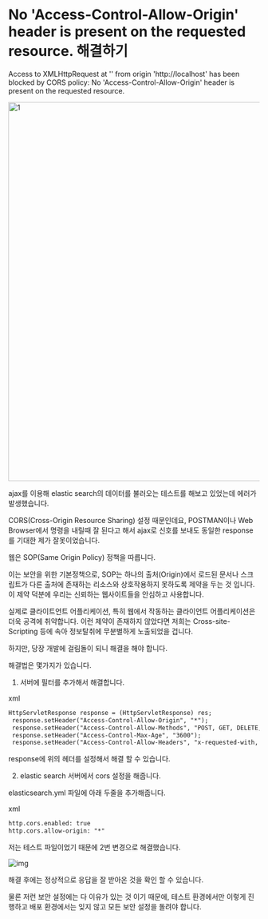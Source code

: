# No 'Access-Control-Allow-Origin' header is present on the requested resource. 해결하기

Access to XMLHttpRequest at '' from origin 'http://localhost' has been blocked by CORS policy: No 'Access-Control-Allow-Origin' header is present on the requested resource.



<img src=https://raw.githubusercontent.com/Shane-Park/markdownBlog/master/oldbackup/nums/113.assets/img-20230412222503087.webp width=750 height=758 alt=1>



ajax를 이용해 elastic search의 데이터를 불러오는 테스트를 해보고 있었는데 에러가 발생했습니다.

CORS(Cross-Origin Resource Sharing) 설정 때문인데요, POSTMAN이나 Web Browser에서 명령을 내릴때 잘 된다고 해서 ajax로 신호를 보내도 동일한 response를 기대한 제가 잘못이었습니다.

웹은 SOP(Same Origin Policy) 정책을 따릅니다.

이는 보안을 위한 기본정책으로, SOP는 하나의 출처(Origin)에서 로드된 문서나 스크립트가 다른 출처에 존재하는 리소스와 상호작용하지 못하도록 제약을 두는 것 입니다. 이 제약 덕분에 우리는 신뢰하는 웹사이트들을 안심하고 사용합니다.

실제로 클라이트언트 어플리케이션, 특히 웹에서 작동하는 클라이언트 어플리케이션은 더욱 공격에 취약합니다. 이런 제약이 존재하지 않았다면 저희는 Cross-site-Scripting 등에 속아 정보탈취에 무분별하게 노출되었을 겁니다.

하지만, 당장 개발에 걸림돌이 되니 해결을 해야 합니다.

해결법은 몇가지가 있습니다.

 

1. 서버에 필터를 추가해서 해결합니다.

xml

```xml
HttpServletResponse response = (HttpServletResponse) res;
 response.setHeader("Access-Control-Allow-Origin", "*");
 response.setHeader("Access-Control-Allow-Methods", "POST, GET, DELETE, PUT");
 response.setHeader("Access-Control-Max-Age", "3600");
 response.setHeader("Access-Control-Allow-Headers", "x-requested-with, origin, content-type, accept");
```

response에 위의 헤더를 설정해서 해결 할 수 있습니다.

 

2. elastic search 서버에서 cors 설정을 해줍니다.

elasticsearch.yml 파일에 아래 두줄을 추가해줍니다.

xml

```xml
http.cors.enabled: true 
http.cors.allow-origin: "*"
```

 

저는 테스트 파일이었기 때문에 2번 변경으로 해결했습니다.



![img](https://raw.githubusercontent.com/Shane-Park/markdownBlog/master/oldbackup/nums/113.assets/img-20230412222503045.webp)



해결 후에는 정상적으로 응답을 잘 받아온 것을 확인 할 수 있습니다.

물론 저런 보안 설정에는 다 이유가 있는 것 이기 때문에, 테스트 환경에서만 이렇게 진행하고 배포 환경에서는 잊지 않고 모든 보안 설정을 돌려야 합니다.